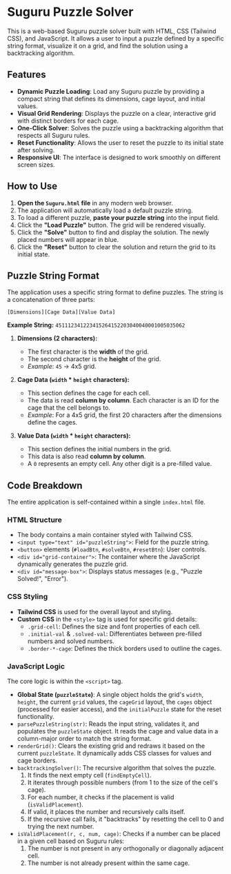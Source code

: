 # Suguru Puzzle Solver

This is a web-based Suguru puzzle solver built with HTML, CSS (Tailwind CSS), and JavaScript. It allows a user to input a puzzle defined by a specific string format, visualize it on a grid, and find the solution using a backtracking algorithm.

## Features

* **Dynamic Puzzle Loading**: Load any Suguru puzzle by providing a compact string that defines its dimensions, cage layout, and initial values.
* **Visual Grid Rendering**: Displays the puzzle on a clear, interactive grid with distinct borders for each cage.
* **One-Click Solver**: Solves the puzzle using a backtracking algorithm that respects all Suguru rules.
* **Reset Functionality**: Allows the user to reset the puzzle to its initial state after solving.
* **Responsive UI**: The interface is designed to work smoothly on different screen sizes.

## How to Use

1. **Open the `Suguru.html` file** in any modern web browser.
2. The application will automatically load a default puzzle string.
3. To load a different puzzle, **paste your puzzle string** into the input field.
4. Click the **"Load Puzzle"** button. The grid will be rendered visually.
5. Click the **"Solve"** button to find and display the solution. The newly placed numbers will appear in blue.
6. Click the **"Reset"** button to clear the solution and return the grid to its initial state.

## Puzzle String Format

The application uses a specific string format to define puzzles. The string is a concatenation of three parts:

`[Dimensions][Cage Data][Value Data]`

**Example String:** `451112341223415264152203040040001005035062`

1. **Dimensions (2 characters):**
   * The first character is the **width** of the grid.
   * The second character is the **height** of the grid.
   * *Example*: `45` -> 4x5 grid.

2. **Cage Data (`width` * `height` characters):**
   * This section defines the cage for each cell.
   * The data is read **column by column**. Each character is an ID for the cage that the cell belongs to.
   * *Example*: For a 4x5 grid, the first 20 characters after the dimensions define the cages.

3. **Value Data (`width` * `height` characters):**
   * This section defines the initial numbers in the grid.
   * This data is also read **column by column**.
   * A `0` represents an empty cell. Any other digit is a pre-filled value.

## Code Breakdown

The entire application is self-contained within a single `index.html` file.

### HTML Structure

* The body contains a main container styled with Tailwind CSS.
* `<input type="text" id="puzzleString">`: Field for the puzzle string.
* `<button>` elements (`#loadBtn`, `#solveBtn`, `#resetBtn`): User controls.
* `<div id="grid-container">`: The container where the JavaScript dynamically generates the puzzle grid.
* `<div id="message-box">`: Displays status messages (e.g., "Puzzle Solved!", "Error").

### CSS Styling

* **Tailwind CSS** is used for the overall layout and styling.
* **Custom CSS** in the `<style>` tag is used for specific grid details:
  * `.grid-cell`: Defines the size and font properties of each cell.
  * `.initial-val` & `.solved-val`: Differentiates between pre-filled numbers and solved numbers.
  * `.border-*-cage`: Defines the thick borders used to outline the cages.

### JavaScript Logic

The core logic is within the `<script>` tag.

* **Global State (`puzzleState`)**: A single object holds the grid's `width`, `height`, the current `grid` values, the `cageGrid` layout, the `cages` object (processed for easier access), and the `initialPuzzle` state for the reset functionality.
* `parsePuzzleString(str)`: Reads the input string, validates it, and populates the `puzzleState` object. It reads the cage and value data in a column-major order to match the string format.
* `renderGrid()`: Clears the existing grid and redraws it based on the current `puzzleState`. It dynamically adds CSS classes for values and cage borders.
* `backtrackingSolver()`: The recursive algorithm that solves the puzzle.
  1. It finds the next empty cell (`findEmptyCell`).
  2. It iterates through possible numbers (from 1 to the size of the cell's cage).
  3. For each number, it checks if the placement is valid (`isValidPlacement`).
  4. If valid, it places the number and recursively calls itself.
  5. If the recursive call fails, it "backtracks" by resetting the cell to 0 and trying the next number.
* `isValidPlacement(r, c, num, cage)`: Checks if a number can be placed in a given cell based on Suguru rules:
  1. The number is not present in any orthogonally or diagonally adjacent cell.
  2. The number is not already present within the same cage.